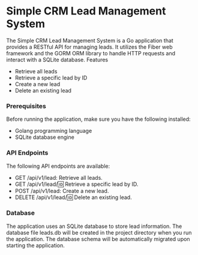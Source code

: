 # Simple CRM Lead Management System

The Simple CRM Lead Management System is a Go application that provides a RESTful API for managing leads. It utilizes the Fiber web framework and the GORM ORM library to handle HTTP requests and interact with a SQLite database.
Features

- Retrieve all leads
- Retrieve a specific lead by ID
- Create a new lead
- Delete an existing lead

### Prerequisites

Before running the application, make sure you have the following installed:

- Golang programming language
- SQLite database engine

### API Endpoints

The following API endpoints are available:

- GET /api/v1/lead: Retrieve all leads.
- GET /api/v1/lead/:id: Retrieve a specific lead by ID.
- POST /api/v1/lead: Create a new lead.
- DELETE /api/v1/lead/:id: Delete an existing lead.

### Database

The application uses an SQLite database to store lead information. The database file leads.db will be created in the project directory when you run the application. The database schema will be automatically migrated upon starting the application.

